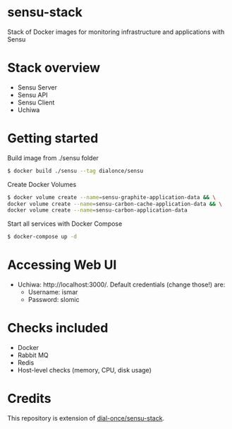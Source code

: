 # sensu-stack
Stack of Docker images for monitoring infrastructure and applications with Sensu

# Stack overview
- Sensu Server
- Sensu API
- Sensu Client
- Uchiwa

# Getting started
Build image from ./sensu folder
```bash
$ docker build ./sensu --tag dialonce/sensu
```

Create Docker Volumes
```bash
$ docker volume create --name=sensu-graphite-application-data && \
docker volume create --name=sensu-carbon-cache-application-data && \
docker volume create --name=sensu-carbon-application-data
```

Start all services with Docker Compose
```bash
$ docker-compose up -d
```

# Accessing Web UI
- Uchiwa: http://localhost:3000/. Default credentials (change those!) are:
    - Username: ismar
    - Password: slomic
    
# Checks included
- Docker
- Rabbit MQ
- Redis
- Host-level checks (memory, CPU, disk usage)

# Credits
This repository is extension of [dial-once/sensu-stack](https://github.com/dial-once/sensu-stack). 
